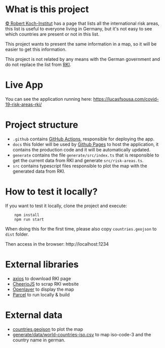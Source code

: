 # What is this project

[© Robert Koch-Institut](https://www.rki.de/DE/Content/InfAZ/N/Neuartiges_Coronavirus/Risikogebiete_neu.html) has a page that lists all the international risk areas,
this list is useful to everyone living in Germany, but it's not easy to see which countries are present or not in this list.

This project wants to present the same information in a map, so it will be easier to get this information. 

This project is not related by any means with the German government and do not replace the list from [RKI](https://www.rki.de/DE/Content/InfAZ/N/Neuartiges_Coronavirus/Risikogebiete_neu.html).

# Live App

You can see the application running here: https://lucasfsousa.com/covid-19-risk-areas-rki/

# Project structure

- `.github` contains [GitHub Actions](https://github.com/features/actions), responsible for deploying the app.
- `docs` this folder will be used by [Github Pages](https://pages.github.com/) to host the application, it contains the production code and it will be automatically updated.
- `generate` contains the file `generate/src/index.ts` that is responsible to get the current data from RKI and generate `src/risk-areas.ts`.
- `src` contains typescript files responsible to plot the map with the generated data from RKI.

# How to test it locally?

If you want to test it locally, clone the project and execute:
```
    npm install
    npm run start
```

When doing this for the first time, please also copy `countries.geojson` to `dist` folder.

Then access in the browser: http://localhost:1234

# External libraries

- [axios](https://github.com/axios/axios) to download RKI page
- [CheerioJS](https://github.com/cheeriojs/cheerio) to scrap RKI website
- [Openlayer](https://github.com/openlayers/openlayers) to display the map
- [Parcel](https://github.com/parcel-bundler/parcel) to run locally & build

# External data

- [countries.geojson](https://github.com/mikekeda/maps/blob/master/geojson/world.geojson) to plot the map
- [generate/data/world-countries-iso.csv](https://github.com/sueddeutsche/sz-data/blob/master/world-countries/world-countries-iso) to map iso-code-3 and the country name in german.
